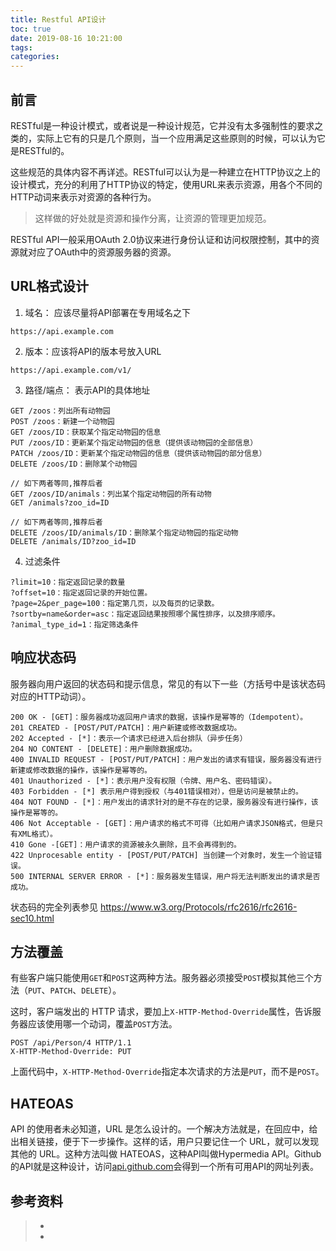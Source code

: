 ```yaml
---
title: Restful API设计
toc: true
date: 2019-08-16 10:21:00
tags:
categories:
---
```




## 前言

RESTful是一种设计模式，或者说是一种设计规范，它并没有太多强制性的要求之类的，实际上它有的只是几个原则，当一个应用满足这些原则的时候，可以认为它是RESTful的。

这些规范的具体内容不再详述。RESTful可以认为是一种建立在HTTP协议之上的设计模式，充分的利用了HTTP协议的特定，使用URL来表示资源，用各个不同的HTTP动词来表示对资源的各种行为。

> 这样做的好处就是资源和操作分离，让资源的管理更加规范。

RESTful API一般采用OAuth 2.0协议来进行身份认证和访问权限控制，其中的资源就对应了OAuth中的资源服务器的资源。

## URL格式设计

1. 域名： 应该尽量将API部署在专用域名之下

```
https://api.example.com
```

2. 版本：应该将API的版本号放入URL

```
https://api.example.com/v1/
```

3. 路径/端点： 表示API的具体地址

```
GET /zoos：列出所有动物园
POST /zoos：新建一个动物园
GET /zoos/ID：获取某个指定动物园的信息
PUT /zoos/ID：更新某个指定动物园的信息（提供该动物园的全部信息）
PATCH /zoos/ID：更新某个指定动物园的信息（提供该动物园的部分信息）
DELETE /zoos/ID：删除某个动物园

// 如下两者等同,推荐后者
GET /zoos/ID/animals：列出某个指定动物园的所有动物
GET /animals?zoo_id=ID

// 如下两者等同,推荐后者
DELETE /zoos/ID/animals/ID：删除某个指定动物园的指定动物
DELETE /animals/ID?zoo_id=ID
```

4. 过滤条件

```
?limit=10：指定返回记录的数量
?offset=10：指定返回记录的开始位置。
?page=2&per_page=100：指定第几页，以及每页的记录数。
?sortby=name&order=asc：指定返回结果按照哪个属性排序，以及排序顺序。
?animal_type_id=1：指定筛选条件
```



## 响应状态码

服务器向用户返回的状态码和提示信息，常见的有以下一些（方括号中是该状态码对应的HTTP动词）。

```
200 OK - [GET]：服务器成功返回用户请求的数据，该操作是幂等的（Idempotent）。
201 CREATED - [POST/PUT/PATCH]：用户新建或修改数据成功。
202 Accepted - [*]：表示一个请求已经进入后台排队（异步任务）
204 NO CONTENT - [DELETE]：用户删除数据成功。
400 INVALID REQUEST - [POST/PUT/PATCH]：用户发出的请求有错误，服务器没有进行新建或修改数据的操作，该操作是幂等的。
401 Unauthorized - [*]：表示用户没有权限（令牌、用户名、密码错误）。
403 Forbidden - [*] 表示用户得到授权（与401错误相对），但是访问是被禁止的。
404 NOT FOUND - [*]：用户发出的请求针对的是不存在的记录，服务器没有进行操作，该操作是幂等的。
406 Not Acceptable - [GET]：用户请求的格式不可得（比如用户请求JSON格式，但是只有XML格式）。
410 Gone -[GET]：用户请求的资源被永久删除，且不会再得到的。
422 Unprocesable entity - [POST/PUT/PATCH] 当创建一个对象时，发生一个验证错误。
500 INTERNAL SERVER ERROR - [*]：服务器发生错误，用户将无法判断发出的请求是否成功。
```

状态码的完全列表参见 https://www.w3.org/Protocols/rfc2616/rfc2616-sec10.html



## 方法覆盖

有些客户端只能使用`GET`和`POST`这两种方法。服务器必须接受`POST`模拟其他三个方法（`PUT`、`PATCH`、`DELETE`）。

这时，客户端发出的 HTTP 请求，要加上`X-HTTP-Method-Override`属性，告诉服务器应该使用哪一个动词，覆盖`POST`方法。

```
POST /api/Person/4 HTTP/1.1  
X-HTTP-Method-Override: PUT
```

上面代码中，`X-HTTP-Method-Override`指定本次请求的方法是`PUT`，而不是`POST`。




## HATEOAS

API 的使用者未必知道，URL 是怎么设计的。一个解决方法就是，在回应中，给出相关链接，便于下一步操作。这样的话，用户只要记住一个 URL，就可以发现其他的 URL。这种方法叫做 HATEOAS，这种API叫做Hypermedia API。Github的API就是这种设计，访问[api.github.com](https://api.github.com/)会得到一个所有可用API的网址列表。





## 参考资料
> - []()
> - []()
